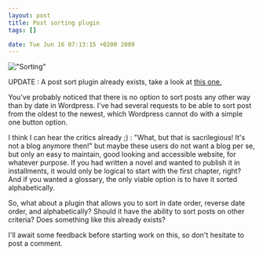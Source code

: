 ```yaml
--- 
layout: post
title: Post sorting plugin
tags: []

date: Tue Jun 16 07:13:15 +0200 2009
---
```

!["Sorting"](http://www.flickr.com/photos/storm-crypt/326228715/)

UPDATE : A post sort plugin already exists, take a look at <a href="http://wordpress.org/extend/plugins/wp-smart-sort/">this one.</a>

You've probably noticed that there is no option to sort posts any other way than by date in Wordpress. I've had several requests to be able to sort post from the oldest to the newest, which Wordpress cannot do with a simple one button option.

I think I can hear the critics already ;) : "What, but that is sacrilegious! It's not a blog anymore then!" but maybe these users do not want a blog per se, but only an easy to maintain, good looking and accessible website, for whatever purpose. If you had written a novel and wanted to publish it in installments, it would only be logical to start with the first chapter, right? And if you wanted a glossary, the only viable option is to have it sorted alphabetically.

So, what about a plugin that allows you to sort in date order, reverse date order, and alphabetically? Should it have the ability to sort posts on other criteria? Does something like this already exists?

I'll await some feedback before starting work on this, so don't hesitate to post a comment.
